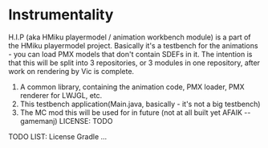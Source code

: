 # Instrumentality
H.I.P (aka HMiku playermodel / animation workbench module) is a part of the HMiku playermodel project.
Basically it's a testbench for the animations - you can load PMX models that don't contain SDEFs in it.
The intention is that this will be split into 3 repositories,
or 3 modules in one repository, after work on rendering by Vic is complete.
1. A common library, containing the animation code, PMX loader, PMX renderer for LWJGL, etc.
2. This testbench application(Main.java, basically - it's not a big testbench)
3. The MC mod this will be used for in future (not at all built yet AFAIK -- gamemanj)
LICENSE: TODO

TODO LIST:
License
Gradle
...

